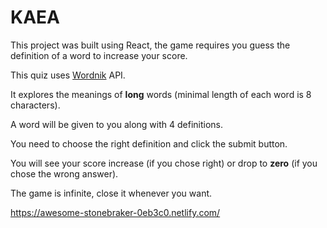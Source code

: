 # KAEA
This project was built using React, the game requires you guess the definition of a word to increase your score.

This quiz uses [Wordnik](https://developer.wordnik.com/) API.

It explores the meanings of **long** words (minimal length of each word is 8 characters).

A word will be given to you along with 4 definitions.

You need to choose the right definition and click the submit button.

You will see your score increase (if you chose right) or drop to **zero** (if you chose the wrong answer).

The game is infinite, close it whenever you want.

https://awesome-stonebraker-0eb3c0.netlify.com/
